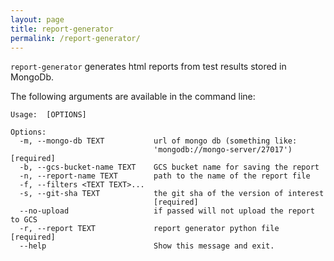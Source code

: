 ```yaml
---
layout: page
title: report-generator
permalink: /report-generator/
---
```


<!-- README.md is auto generated from README-template.md by calling ingest-metrics-generator with the `--update-docs` argument -->

`report-generator` generates html reports from test results stored in MongoDb.

The following arguments are available in the command line:

```
Usage:  [OPTIONS]

Options:
  -m, --mongo-db TEXT           url of mongo db (something like:
                                'mongodb://mongo-server/27017')  [required]
  -b, --gcs-bucket-name TEXT    GCS bucket name for saving the report
  -n, --report-name TEXT        path to the name of the report file
  -f, --filters <TEXT TEXT>...
  -s, --git-sha TEXT            the git sha of the version of interest
                                [required]
  --no-upload                   if passed will not upload the report to GCS
  -r, --report TEXT             report generator python file  [required]
  --help                        Show this message and exit.
```
